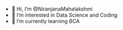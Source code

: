 - 👋 Hi, I’m @NiranjanaMahalakshmi
- 👀 I’m interested in Data Science and Coding
- 🌱 I’m currently learning BCA 


<!---
NiranjanaMahalakshmi/NiranjanaMahalakshmi is a ✨ special ✨ repository because its `README.md` (this file) appears on your GitHub profile.
You can click the Preview link to take a look at your changes.
--->


